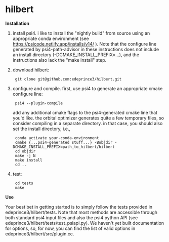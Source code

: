 # hilbert

**Installation**

1. install psi4. i like to install the "nightly build" from source using an appropriate conda environment (see https://psicode.netlify.app/installs/v14/ ). Note that the configure line generated by psi4-path-advisor in these instructions does not include an install directory (-DCMAKE_INSTALL_PREFIX=...), and the instructions also lack the "make install" step.

2. download hilbert:

        git clone git@github.com:edeprince3/hilbert.git
  
3. configure and compile. first, use psi4 to generate an appropriate cmake configure line:

        psi4 --plugin-compile 
    
    add any additional cmake flags to the psi4-generated cmake line that you'd like. the orbital optimizer generates quite a few temporary files, so consider compiling in a separate directory. in that case, you should also set the install directory, i.e., 

        conda activate your-conda-environment
        cmake {...psi4-generated stuff...} -Bobjdir -DCMAKE_INSTALL_PREFIX=path_to_hilbert/hilbert  
        cd objdir    
        make -j N   
        make install
        cd ..
  
4. test:

        cd tests
        make
        
**Use**

Your best bet in getting started is to simply follow the tests provided in edeprince3/hilbert/tests. Note that most methods are accessible through both standard psi4 input files and also the psi4 python API (see edeprince3/hilbert/tests/test_psiapi.py). We haven't yet built documentation for options, so, for now, you can find the list of valid options in edeprince3/hilbert/src/plugin.cc.
